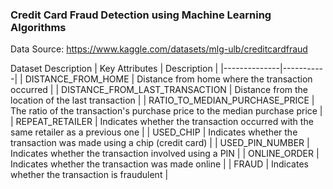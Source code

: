 ### Credit Card Fraud Detection using Machine Learning Algorithms

Data Source: https://www.kaggle.com/datasets/mlg-ulb/creditcardfraud

Dataset Description
| Key Attributes | Description |
|--------------|-----------|
| DISTANCE_FROM_HOME | Distance from home where the transaction occurred |
| DISTANCE_FROM_LAST_TRANSACTION | Distance from the location of the last transaction |
| RATIO_TO_MEDIAN_PURCHASE_PRICE | The ratio of the transaction's purchase price to the median purchase price |
| REPEAT_RETAILER | Indicates whether the transaction occurred with the same retailer as a previous one |
| USED_CHIP | Indicates whether the transaction was made using a chip (credit card) |
| USED_PIN_NUMBER | Indicates whether the transaction involved using a PIN |
| ONLINE_ORDER | Indicates whether the transaction was made online |
| FRAUD | Indicates whether the transaction is fraudulent | 

